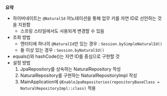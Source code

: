 **요약**
- 하이버네이트는 `@NaturalId` 어노테이션을 통해 업무 키를 자연 ID로 선언하는 것을 지원함
  - 스프링 스타일에서도 사용되게 변경할 수 있음
- 조회 방법
  - 엔터티에 하나의 `@NaturalId`만 있는 경우 : `Session.bySimpleNaturalId()`
  - 둘 이상 있는 경우 : `Session.byNaturalId()`
- equals()와 hashCode()는 자연 ID를 중심으로 구현할 것
- 설정 방법
  1. JpaRepository를 상속하는 NaturalRepository 작성
  2. NaturalRepository를 구현하는 NaturalRepositoryImpl 작성
  3. MainApplication에 `@EnableJpaRepositories(repositoryBaseClass = NaturalRepositoryImpl::class)` 적용


